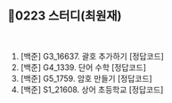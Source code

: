 
## 📘0223 스터디(최원재)
</br>

1. [백준] G3_16637.	괄호 추가하기 [정답코드]
2. [백준] G4_1339.	단어 수학 [정답코드]
3. [백준] G5_1759.	암호 만들기 [정답코드]
4. [백준] S1_21608.	상어 초등학교 [정답코드]

